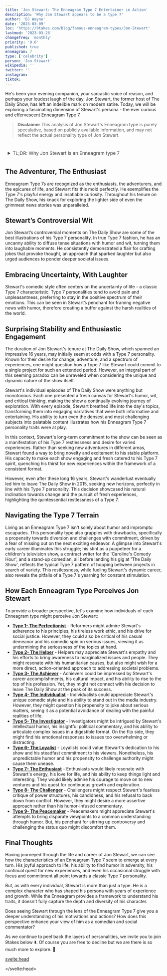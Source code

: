 ```yaml
---
title: 'Jon Stewart: The Enneagram Type 7 Entertainer in Action'
description: 'Why Jon Stewart appears to be a type 7'
author: 'DJ Wayne'
date: '2023-03-09'
loc: 'https://9takes.com/blog/famous-enneagram-types/Jon-Stewart'
lastmod: '2023-03-26'
changefreq: 'monthly'
priority: '0.6'
published: true
enneagram: 7
type: ['celebrity']
person: 'Jon-Stewart'
wikipedia: ''
twitter: ''
instagram:
tiktok:
---
```


<!-- // notes:  chapelle, trevor noah, tucker carlson, podcast show age -->

<script>
	import  PopCard  from "../../../lib/components/atoms/PopCard.svelte";
</script>

<p class="firstLetter">He's been your evening companion, your sarcastic voice of reason, and perhaps your loudest laugh of the day. Jon Stewart, the former host of The Daily Show, has left an indelible mark on modern satire. Today, we will be exploring a fascinating dimension of Stewart's persona - the ever curious and effervescent Enneagram Type 7.</p>

> **Disclaimer** This analysis of Jon Stewart's Enneagram type is purely speculative, based on publicly available information, and may not reflect the actual personality type of Jon Stewart.

<div
	style="display: flex;
    justify-content: center;
    margin: 1rem 0;
	"
>
	<PopCard
		image={`/types/7s/${'Jon-Stewart'}.webp`}
		showIcon={false}
		displayText="Jon Stewart"
		subtext=""
	/>
</div>

<details>
<summary class="accordion">TL;DR: Why Jon Stewart is an Enneagram type 7</summary>
<div class="panel">
<ul>
<li><b>The Playful Enthusiast:</b> Jon Stewart, famed for his tenure on The Daily Show, is a shining example of an Enneagram Type 7 personality. His contagious enthusiasm, sense of adventure, and ability to infuse humor even in the most solemn news stories align perfectly with a Type 7's zest for life and their ability to see the glass half full.
</li>
<li><b>Embracing the Uncertainty:</b> On a daily basis, Stewart has exhibited the classic Type 7's trait of reframing negativity. His comedy style, which often revolves around the uncertainties of life, acts as a buffer against adversity. His ability to present grave issues with a comedic twist signifies a typical Type 7 approach - embracing life's uncertainties with a jovial spirit.
</li>
<li><b>A Restless Spirit:</b> Despite his many accomplishments, Stewart has had his share of controversial moments and struggles. His decision to leave The Daily Show after 16 successful years may reflect a Type 7's restlessness and constant craving for change. This decision, while shocking to many, is emblematic of a Type 7's core fear - the fear of missing out on what life has to offer.
</li>
<li><b>A Core Motivation:</b> Central to Stewart's actions and career moves is the Type 7's motivation to experience the richness of life, coupled with an aversion to pain and discomfort. His ever-evolving career, his innovative comedic style, and his desire for new experiences all seem to stem from a quintessential Type 7 core motivation - a thirst for fulfilling experiences and a quest to avoid monotony and unpleasantness.
</li>
</ul>
</div>
</details>

## The Adventurer, The Enthusiast

Enneagram Type 7s are recognized as the enthusiasts, the adventurers, and the epicures of life, and Stewart fits this mold perfectly. He exemplifies the Type 7's playful energy and insatiable curiosity. Throughout his tenure on The Daily Show, his knack for exploring the lighter side of even the grimmest news stories was unparalleled.

## Stewart’s Controversial Wit

Jon Stewart’s controversial moments on The Daily Show are some of the best illustrations of his Type 7 personality. In true Type 7 fashion, he has an uncanny ability to diffuse tense situations with humor and wit, turning them into laughable moments. He consistently demonstrated a flair for crafting jokes that provoke thought, an approach that sparked laughter but also urged audiences to ponder deeper societal issues.

## Embracing Uncertainty, With Laughter

Stewart's comedic style often centers on the uncertainty of life - a classic Type 7 characteristic. Type 7 personalities tend to avoid pain and unpleasantness, preferring to stay in the positive spectrum of their emotions. This can be seen in Stewart’s penchant for framing negative news with humor, therefore creating a buffer against the harsh realities of the world.

## Surprising Stability and Enthusiastic Engagement

The duration of Jon Stewart's tenure at The Daily Show, which spanned an impressive 16 years, may initially seem at odds with a Type 7 personality. Known for their desire for change, adventure, and a spectrum of experiences, one might question how a Type 7 like Stewart could commit to a single project for such an extended period. However, an integral part of this seeming paradox can be unraveled when considering the unique and dynamic nature of the show itself.

Stewart's individual episodes of The Daily Show were anything but monotonous. Each one presented a fresh canvas for Stewart's humor, wit, and critical thinking, making the show a continually evolving journey of exploration. With every episode, Stewart breathed life into the day's topics, transforming them into engaging narratives that were both informative and entertaining. His ability to turn even the densest and most challenging subjects into palatable content illustrates how his Enneagram Type 7 personality traits were at play.

In this context, Stewart's long-term commitment to the show can be seen as a manifestation of his Type 7 restlessness and desire for varied experiences. Rather than seeking new adventures in different areas, Stewart found a way to bring novelty and excitement to his stable platform. His capacity to make each show engaging and fresh catered to his Type 7 spirit, quenching his thirst for new experiences within the framework of a consistent format.

However, even after these long 16 years, Stewart's wanderlust eventually led him to leave The Daily Show in 2015, seeking new horizons, perfectly in line with his Type 7 personality. This decision showcased his natural inclination towards change and the pursuit of fresh experiences, highlighting the quintessential restlessness of a Type 7.

## Navigating the Type 7 Terrain

Living as an Enneagram Type 7 isn't solely about humor and impromptu escapades. This personality type also grapples with drawbacks, specifically a propensity towards diversion and challenges with commitment, driven by a fear of missing out on the next exciting endeavor. A glimpse into Stewart's early career illuminates this struggle; his stint as a puppeteer for a children's television show, a contract writer for the 'Caroline's Comedy Hour', and a stand-up comedian, all before landing his gig at 'The Daily Show', reflects the typical Type 7 pattern of hopping between projects in search of variety. This restlessness, while fueling Stewart's dynamic career, also reveals the pitfalls of a Type 7's yearning for constant stimulation.

## How Each Enneagram Type Perceives Jon Stewart

To provide a broader perspective, let's examine how individuals of each Enneagram type might perceive Jon Stewart:

- **[Type 1- The Perfectionist](/blog/enneagram/enneagram-type-1)** - Reformers might admire Stewart's adherence to his principles, his tireless work ethic, and his drive for social justice. However, they could also be critical of his casual demeanor and his comedic spin on serious issues, viewing it as undermining the seriousness of the topics at hand.
- **[Type 2- The Helper](/blog/enneagram/enneagram-type-2)** - Helpers may appreciate Stewart's empathy and his efforts to bring awareness to marginalized issues and people. They might resonate with his humanitarian causes, but also might wish for a more direct, action-oriented approach to addressing societal problems.
- **[Type 3- The Achiever](/blog/enneagram/enneagram-type-3)** - Achievers could be impressed by Stewart's career accomplishments, his cultural impact, and his ability to rise to the top of his profession. Yet, they might not connect with his decision to leave The Daily Show at the peak of its success.
- **[Type 4- The Individualist](/blog/enneagram/enneagram-type-4)** - Individualists could appreciate Stewart's unique comedic style and his ability to stand out in the media industry. However, they might question his propensity to joke about serious matters, seeing it as a potential avoidance of dealing with the painful realities of life.
- **[Type 5- The Investigator](/blog/enneagram/enneagram-type-5)** - Investigators might be intrigued by Stewart's intellectual humor, his insightful political commentary, and his ability to articulate complex issues in a digestible format. On the flip side, they might find his emotional responses to issues too overwhelming or distracting.
- **[Type 6- The Loyalist](/blog/enneagram/enneagram-type-6)** - Loyalists could value Stewart's dedication to his show and his steadfast commitment to his viewers. Nonetheless, his unpredictable humor and his propensity to challenge authority might cause them unease.
- **[Type 7- The Enthusiast](/blog/enneagram/enneagram-type-7)** - Enthusiasts would likely resonate with Stewart's energy, his love for life, and his ability to keep things light and interesting. They would likely admire his courage to move on to new ventures and his quest for continuous growth and exploration.
- **[Type 8- The Challenger](/blog/enneagram/enneagram-type-8)** - Challengers might respect Stewart's fearless critique of power structures, his candidness, and his refusal to back down from conflict. However, they might desire a more assertive approach rather than his humor-infused commentary.
- **[Type 9- The Peacemaker](/blog/enneagram/enneagram-type-9)** - Peacemakers might appreciate Stewart's attempts to bring disparate viewpoints to a common understanding through humor. But, his penchant for stirring up controversy and challenging the status quo might discomfort them.

## Final Thoughts

Having journeyed through the life and career of Jon Stewart, we can see how the characteristics of an Enneagram Type 7 seem to emerge at every turn. His joyful approach to life, his ability to find humor in adversity, his continual quest for new experiences, and even his occasional struggle with focus and commitment all point towards a classic Type 7 personality.

But, as with every individual, Stewart is more than just a type. He is a complex character who has shaped his persona with years of experience and growth. While the Enneagram provides a framework to understand his traits, it doesn't fully capture the depth and diversity of his character.

Does seeing Stewart through the lens of the Enneagram Type 7 give you a deeper understanding of his motivations and actions? How does this perspective enhance your view of him as a comedian and social commentator?

As we continue to peel back the layers of personalities, we invite you to join 9takes below ⬇️. Of course you are free to decline but we are there is so much more to explore. 🚀

<svelte:head>

<script type="application/ld+json">
	{
  "@context": "http://schema.org",
  "@graph": [
    {
      "@type": "Article",
      "articleBody": "The article presents an in-depth analysis of Jon Stewart's personality traits as perceived by the Enneagram Type 7, The Enthusiast. It delves into Stewart's public persona, inner world, a related controversy, and how these facets are connected to Type 7's core motivations. Moreover, it offers a listicle on how all nine enneagram types might perceive Jon Stewart.",
      "creator" : ["DJ Wayne"],
      "author": {
        "@type": "Person",
        "name": "DJ Wayne",
        "sameAs": ["https://www.instagram.com/djwayne3/", "https://www.youtube.com/@djwayne3", "https://www.linkedin.com/in/davidtwayne/", "https://twitter.com/djwayne3"
        ]
      },
      "dateModified": {
        "@type": "Date",
        "@value": "2023-07-16"
      },
      "datePublished": {
        "@type": "Date",
        "@value": "2023-07-16"
      },
      "description": "This article offers a comprehensive understanding of Jon Stewart from the perspective of the Enneagram Type 7. It explores his persona, daily life, a mild controversy, and how all these are indicative of his Type 7 traits. Additionally, it provides a listicle of how every enneagram type perceives Jon Stewart.",
      "headline": "The Enthusiast's View: A Deep Dive into Jon Stewart's Enneagram Type 7 Personality",
      "image": {
        "@type": "ImageObject",
        "height": 800,
        "url": "https://9takes.com/types/7s/Jon-Stewart.webp",
        "width": 1200
      },
      "mainEntityOfPage": {
        "@id": "https://9takes.com/blog/famous-enneagram-types/Jon-Stewart",
        "@type": "WebPage"
      },
      "mentions": {
        "@type": "Person",
        "name": "Jon Stewart",
        "sameAs": ["https://en.wikipedia.org/wiki/Jon_Stewart", "https://twitter.com/JonStewart", "https://www.instagram.com/jonstewart/", "https://www.tiktok.com/discover/Jon-Stewart", "https://www.tiktok.com/@jonstewart"]
      },
      "publisher": {
        "@type": "Organization",
        "sameAs": ["https://www.instagram.com/9takesdotcom/", "https://twitter.com/9takesdotcom"],
        "logo": {
          "@type": "ImageObject",
          "url": "https://9takes.com/brand/darkRubix.png"
        },
        "name": "9takes"
      }
    },
    {
      "@type": "FAQPage",
      "mainEntity": [
        {
          "@type": "Question",
          "acceptedAnswer": {
            "@type": "Answer",
            "text": "Jon Stewart is considered an Enneagram Type 7 due to his positive, curious, and adventurous personality traits. He embodies the Enneagram Type 7's core motivation to experience life to its fullest, avoid pain, and maintain a sense of personal freedom."
          },
          "name": "Why is Jon Stewart considered an Enneagram Type 7?"
        },
        {
          "@type": "Question",
          "acceptedAnswer": {
            "@type": "Answer",
            "text": "Jon Stewart's work in comedy and television, his pursuit of varied interests, and his unique approach to handling controversies serve as examples of his Type 7 characteristics. His ability to infuse humor into serious subjects also reflects the strengths and growth potential of Type 7 individuals."
          },
          "name": "What are some examples of Jon Stewart's Type 7 characteristics?"
        },
        {
          "@type": "Question",
          "acceptedAnswer": {
            "@type": "Answer",
            "text": "Jon Stewart is known for his witty, intelligent, and charismatic personality. He has a natural ability to make complex issues accessible and humorous. Yet, this perception is based on his public persona and media portrayals. To know his exact personality, one would have to know him personally."
          },
          "name": "What is Jon Stewart's personality?"
        },
        {
          "@type": "Question",
          "acceptedAnswer": {
            "@type": "Answer",
            "text": "Jon Stewart is often associated with the Enneagram Type 7, known as The Enthusiast. This type is characterized by a thirst for adventure, the desire for personal freedom, and an attempt to avoid pain. It should be noted that this is based on public data and not confirmed directly by Jon Stewart."
          },
          "name": "What is Jon Stewart's Enneagram type?"
        }
      ]
    }
  ]
}
</script>

</svelte:head>

<style lang="scss">
article {
    border: 1px solid #52616b;
    margin-top: 1rem;
    padding: 1rem;
    border-radius: 5px;
  }
  .accordion {
    color: #444;
    cursor: pointer;
    padding: 0.5rem;
    border: none;
    text-align: left;
    outline: none;
    font-size: 15px;
    transition: 0.4s;
  }

  .accordion:hover {
    background-color: var(--color-theme-purple-v);
    color: var(--color-theme-purple);
  }

  /*.panel:hover {

    background-color: #ccc;

}*/

  .panel {
    padding: 18px;
    /*display: none;*/
    background-color: white;
    overflow: hidden;

  }
</style>
